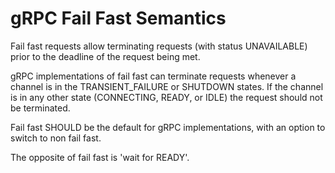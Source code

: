 gRPC Fail Fast Semantics
========================

Fail fast requests allow terminating requests (with status UNAVAILABLE) prior
to the deadline of the request being met.

gRPC implementations of fail fast can terminate requests whenever a channel is
in the TRANSIENT_FAILURE or SHUTDOWN states. If the channel is in any other
state (CONNECTING, READY, or IDLE) the request should not be terminated.

Fail fast SHOULD be the default for gRPC implementations, with an option to
switch to non fail fast.

The opposite of fail fast is 'wait for READY'.

